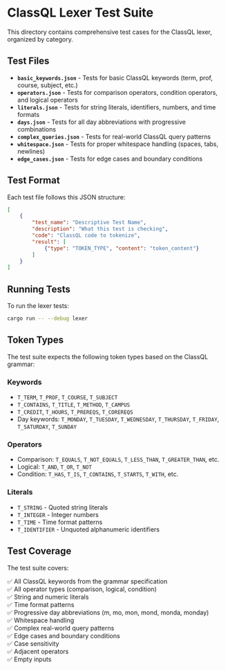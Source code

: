 # ClassQL Lexer Test Suite

This directory contains comprehensive test cases for the ClassQL lexer, organized by category.

## Test Files

- **`basic_keywords.json`** - Tests for basic ClassQL keywords (term, prof, course, subject, etc.)
- **`operators.json`** - Tests for comparison operators, condition operators, and logical operators
- **`literals.json`** - Tests for string literals, identifiers, numbers, and time formats
- **`days.json`** - Tests for all day abbreviations with progressive combinations
- **`complex_queries.json`** - Tests for real-world ClassQL query patterns
- **`whitespace.json`** - Tests for proper whitespace handling (spaces, tabs, newlines)
- **`edge_cases.json`** - Tests for edge cases and boundary conditions

## Test Format

Each test file follows this JSON structure:

```json
[
    {
        "test_name": "Descriptive Test Name",
        "description": "What this test is checking",
        "code": "ClassQL code to tokenize",
        "result": [
            {"type": "TOKEN_TYPE", "content": "token_content"}
        ]
    }
]
```

## Running Tests

To run the lexer tests:

```bash
cargo run -- --debug lexer
```

## Token Types

The test suite expects the following token types based on the ClassQL grammar:

### Keywords
- `T_TERM`, `T_PROF`, `T_COURSE`, `T_SUBJECT`
- `T_CONTAINS`, `T_TITLE`, `T_METHOD`, `T_CAMPUS`
- `T_CREDIT`, `T_HOURS`, `T_PREREQS`, `T_COREREQS`
- Day keywords: `T_MONDAY`, `T_TUESDAY`, `T_WEDNESDAY`, `T_THURSDAY`, `T_FRIDAY`, `T_SATURDAY`, `T_SUNDAY`

### Operators
- Comparison: `T_EQUALS`, `T_NOT_EQUALS`, `T_LESS_THAN`, `T_GREATER_THAN`, etc.
- Logical: `T_AND`, `T_OR`, `T_NOT`
- Condition: `T_HAS`, `T_IS`, `T_CONTAINS`, `T_STARTS`, `T_WITH`, etc.

### Literals
- `T_STRING` - Quoted string literals
- `T_INTEGER` - Integer numbers
- `T_TIME` - Time format patterns
- `T_IDENTIFIER` - Unquoted alphanumeric identifiers

## Test Coverage

The test suite covers:

✅ All ClassQL keywords from the grammar specification  
✅ All operator types (comparison, logical, condition)  
✅ String and numeric literals  
✅ Time format patterns  
✅ Progressive day abbreviations (m, mo, mon, mond, monda, monday)  
✅ Whitespace handling  
✅ Complex real-world query patterns  
✅ Edge cases and boundary conditions  
✅ Case sensitivity  
✅ Adjacent operators  
✅ Empty inputs